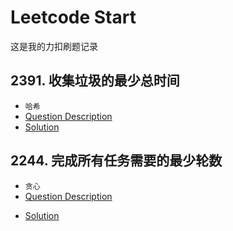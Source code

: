 # Leetcode Start
这是我的力扣刷题记录
## 2391. 收集垃圾的最少总时间
+ `哈希`  
+ [Question Description](https://leetcode.cn/problems/minimum-amount-of-time-to-collect-garbage/description/)  
+ [Solution](/2391/ABOUT.md)
## 2244. 完成所有任务需要的最少轮数
+ `贪心`  
+ [Question Description](https://leetcode.cn/problems/minimum-rounds-to-complete-all-tasks/description/)  
- [Solution](/2244/ABOUT.md)
